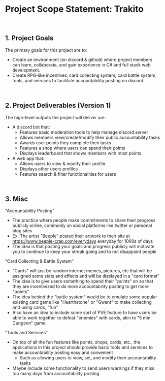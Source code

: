 # Project Scope Statement: Trakito

<br>


## 1. Project Goals
The primary goals for this project are to:

- Create an environment (on discord & github) where project members can learn, collaborate, and gain experience in C# and full stack web development.
- Create RPG-like incentives, card collecting system, card battle system, tools, and services to facilitate accountability posting on discord

<br>

## 2. Project Deliverables (Version 1)
The high-level outputs the project will deliver are:

- A discord bot that: 
  - Features basic moderation tools to help manage discord server
  - Allows members view/create/modify their public accountability tasks
  - Awards user points they complete their tasks
  - Features a shop where users can spend their points
  - Displays leaderboard that shows members with most points
- A web app that:
  - Allows users to view & modify their profile
  - Displays other users profiles
  - Features search & filter functionalities for users

<br>

## 3. Misc

"Accountability Posting"
- The practice where people make commitments to share their progress publicly online, commonly on social platforms like twitter or personal blog sites
- Ex: The artist "Beeple" posted their artwork to their site at https://www.beeple-crap.com/everydays everyday for 1000s of days
- The idea is that posting your goals and progress publicly will motivate you to continue to keep your streak going and to not disappoint people

"Card Collecting & Battle System"
- "Cards" will just be random internet memes, pictures, etc that will be assigned some stats and effects and will be displayed in a "card format"
- The idea is to give users something to spend their "points" on so that they are incentivized to do more accountability posting to get more "points"
- The idea behind the "battle system" would be to emulate some popular existing card game like "Hearthstone" or "Gwent" to make collecting and using cards, "fun"
- Also have an idea to include some sort of PVE feature to have users be able to work together to defeat "enemies" with cards, akin to "5 min Dungeon" game

"Tools and Services"
- On top of all the fun features like points, shops, cards, etc., the applications in this project should provide basic tools and services to make accountability posting easy and convenient
  - Such as allowing users to view, set, and modify their accountability tasks
- Maybe include some functionality to send users warnings if they miss too many days from accountability posting